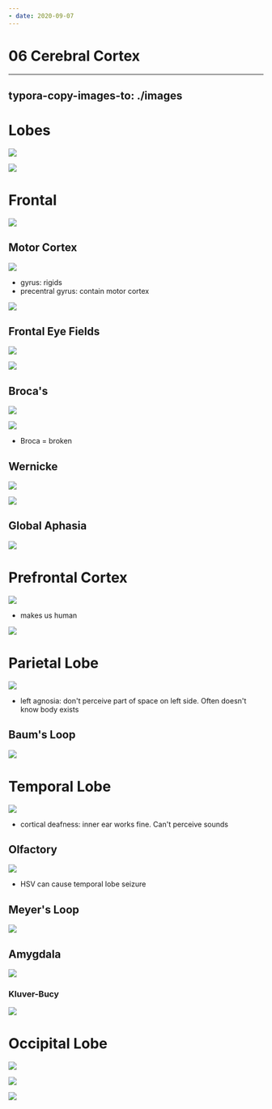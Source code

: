 ```yaml
---
- date: 2020-09-07
---
```


# 06 Cerebral Cortex
---

## typora-copy-images-to: ./images

# Lobes

<!-- lobes, sulcus, gyri, areas of brain.. -->

![](https://photos.thisispiggy.com/file/wikiFiles/C7FB717C-455F-45EA-8C6B-222F09DBACC9.jpg)

![](https://photos.thisispiggy.com/file/wikiFiles/749445BE-EC3F-4A70-9159-22B95703B4C3.jpg)

# Frontal

<!-- frontal lobe function, includes areas.. -->

![](https://photos.thisispiggy.com/file/wikiFiles/405ABD2A-5517-45E2-9754-53216F20FD87.jpg)

## Motor Cortex

<!-- motor cortex location, function. Homunculus is. ACA/MCA.. -->

![](https://photos.thisispiggy.com/file/wikiFiles/94546F6F-AAF2-4975-AFDC-EA66446719AB.jpg)

- gyrus: rigids
- precentral gyrus: contain motor cortex

![](https://photos.thisispiggy.com/file/wikiFiles/6C4CB7C4-8FDF-4F27-A150-D7A13DE55791.jpg)

## Frontal Eye Fields

<!-- frontal eye fields found where, function. Destruction results.. -->

![](https://photos.thisispiggy.com/file/wikiFiles/Cerebral07.jpg)

![](https://photos.thisispiggy.com/file/wikiFiles/749445BE-EC3F-4A70-9159-22B95703B4C3.jpg)

## Broca's

<!-- Broca's area destruction aphasia type, vs Wernicke, vs global.. -->

![](https://photos.thisispiggy.com/file/wikiFiles/Cerebral08.jpg)

![](https://photos.thisispiggy.com/file/wikiFiles/Cerebral09.jpg)

- Broca = broken

## Wernicke

![](https://photos.thisispiggy.com/file/wikiFiles/Cerebral10.jpg)

![](https://photos.thisispiggy.com/file/wikiFiles/Cerebral11.jpg)

## Global Aphasia

![](https://photos.thisispiggy.com/file/wikiFiles/Cerebral12.jpg)

# Prefrontal Cortex

<!-- prefrontal cortex location, lesion results.. -->

![](https://photos.thisispiggy.com/file/wikiFiles/Cerebral13.jpg)

- makes us human

![](https://photos.thisispiggy.com/file/wikiFiles/Cerebral14.jpg)

# Parietal Lobe

<!-- parietal lobe function, left vs right side damage. Baum's loop is. Damage result.. -->

![](https://photos.thisispiggy.com/file/wikiFiles/Cerebral15.jpg)

- left agnosia: don't perceive part of space on left side. Often doesn't know body exists

## Baum's Loop

![](https://photos.thisispiggy.com/file/wikiFiles/Cerebral16.jpg)

# Temporal Lobe

<!-- temporal lobe includes. Lesion to each area results. Kluver Bucy syndrome pathogenesis, symptoms.. -->

![](https://photos.thisispiggy.com/file/wikiFiles/Cerebral17.jpg)

- cortical deafness: inner ear works fine. Can't perceive sounds

## Olfactory

![](https://photos.thisispiggy.com/file/wikiFiles/Cerebral18.jpg)

- HSV can cause temporal lobe seizure

## Meyer's Loop

![](https://photos.thisispiggy.com/file/wikiFiles/Cerebral19.jpg)

## Amygdala

![](https://photos.thisispiggy.com/file/wikiFiles/Cerebral20.jpg)

### Kluver-Bucy

![](https://photos.thisispiggy.com/file/wikiFiles/Cerebral21.jpg)

# Occipital Lobe

<!-- occipital lobe function, lesion results.. -->

![](https://photos.thisispiggy.com/file/wikiFiles/Cerebral22.jpg)

![](https://photos.thisispiggy.com/file/wikiFiles/Cerebral23.jpg)

![](https://photos.thisispiggy.com/file/wikiFiles/Cerebral24.jpg)
